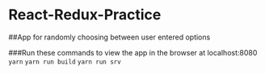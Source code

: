 # React-Redux-Practice

##App for randomly choosing between user entered options

###Run these commands to view the app in the browser at localhost:8080
`yarn`
`yarn run build`
`yarn run srv`